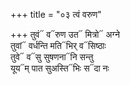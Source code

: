 +++
title = "०३ त्वं वरुण"

+++
तुवं᳓ व᳓रुण उत᳓ मित्रो᳓ अग्ने  
तुवां᳓ वर्धन्ति मति᳓भिर् व᳓सिष्ठाः  
तुवे᳓ व᳓सु सुषणना᳓नि सन्तु  
यूय᳓म् पात सुअस्ति᳓भिः स᳓दा नः